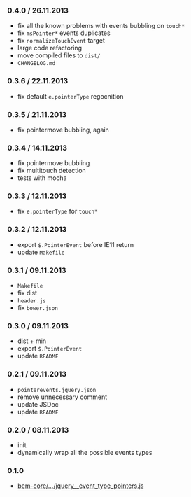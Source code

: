 ### 0.4.0 / 26.11.2013
* fix all the known problems with events bubbling on `touch*`
* fix `msPointer*` events duplicates
* fix `normalizeTouchEvent` target
* large code refactoring
* move compiled files to `dist/`
* `CHANGELOG.md`

### 0.3.6 / 22.11.2013
* fix default `e.pointerType` regocnition

### 0.3.5 / 21.11.2013
* fix pointermove bubbling, again

### 0.3.4 / 14.11.2013
* fix pointermove bubbling
* fix multitouch detection
* tests with mocha

### 0.3.3 / 12.11.2013
* fix `e.pointerType` for `touch*`

### 0.3.2 / 12.11.2013
* export `$.PointerEvent` before IE11 return
* update `Makefile`

### 0.3.1 / 09.11.2013
* `Makefile`
* fix dist
* `header.js`
* fix `bower.json`

### 0.3.0 / 09.11.2013
* dist + min
* export `$.PointerEvent`
* update `README`

### 0.2.1 / 09.11.2013
* `pointerevents.jquery.json`
* remove unnecessary comment
* update JSDoc
* update `README`

### 0.2.0 / 08.11.2013
* init
* dynamically wrap all the possible events types

### 0.1.0
* [bem-core/…/jquery__event_type_pointers.js](https://github.com/bem/bem-core/blob/0e7714bdab3af1e5a2dae749fea91eb6148495ab/common.blocks/jquery/__event/_type/jquery__event_type_pointers.js)
